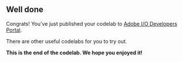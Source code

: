 ## Well done

Congrats! You've just published your codelab to [Adobe I/O Developers Portal](https://adobedocs.github.io/adobeio-codelabs).  

There are other useful codelabs for you to try out.  

**This is the end of the codelab. We hope you enjoyed it!**
